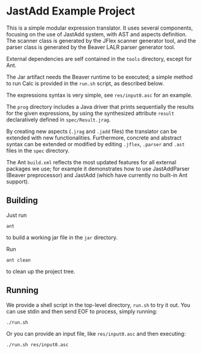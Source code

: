# JastAdd Example Project

This is a simple modular expression translator. It uses several components,
focusing on the use of JastAdd system, with AST and aspects definition.
The scanner class is generated by the JFlex scanner generator tool, and the 
parser class is generated by the Beaver LALR parser generator tool.

External dependencies are self contained in the `tools` directory, except 
for Ant.

The Jar artifact needs the Beaver runtime to be executed; a simple method to
run Calc is provided in the `run.sh` script, as described below.

The expressions syntax is very simple, see `res/input0.asc` for an example.

The `prog` directory includes a Java driver that prints sequentially the
results for the given expressions, by using the synthesized attribute
`result` declaratively defined in `spec/Result.jrag`.

By creating new aspects (`.jrag` and `.jadd` files) the translator can be
extended with new functionalities. Furthermore, concrete and abstract syntax
can be extended or modified by editing `.jflex`, `.parser` and `.ast` files
in the `spec` directory.

The Ant `build.xml` reflects the most updated features for all external
packages we use; for example it demonstrates how to use JastAddParser
(Beaver preprocessor) and JastAdd (which have currently no built-in Ant
support).

## Building

Just run

	ant

to build a working jar file in the `jar` directory.

Run

	ant clean

to clean up the project tree.

## Running

We provide a shell script in the top-level directory, `run.sh` to try it out.
You can use stdin and then send EOF to process, simply running:

	./run.sh

Or you can provide an input file, like `res/input0.asc` and then executing:

	./run.sh res/input0.asc

